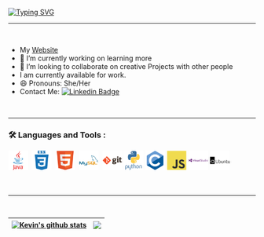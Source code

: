 [![Typing SVG](https://readme-typing-svg.demolab.com?font=Anton&size=30&pause=1000&color=E9E9E9&width=500&height=60&lines=Hi+everyone+%F0%9F%91%8B)](https://git.io/typing-svg) 
<hr>
</br>

-  My <a href="https://hind214875.github.io/hindSamiri.github.io/" rel="nofollow">Website</a></br>
- 🔭 I’m currently working on learning more
- 👯 I’m looking to collaborate on creative Projects with other people
- I am currently available for work.
- 😄 Pronouns: She/Her
- Contact Me: [![Linkedin Badge](https://img.shields.io/badge/-LinkedIn-blue?style=flat&logo=Linkedin&logoColor=white)](https://www.linkedin.com/in/hind-samiri-983583111)
</br>
<hr>

### :hammer_and_wrench: Languages and Tools :
<div>
  <img src="https://github.com/devicons/devicon/blob/master/icons/java/java-original-wordmark.svg" title="Java" alt="Java" width="40" height="40"/>&nbsp;
  <img src="https://github.com/devicons/devicon/blob/master/icons/css3/css3-plain-wordmark.svg"  title="CSS3" alt="CSS" width="40" height="40"/>&nbsp;
  <img src="https://github.com/devicons/devicon/blob/master/icons/html5/html5-original.svg" title="HTML5" alt="HTML" width="40" height="40"/>&nbsp;
  <img src="https://github.com/devicons/devicon/blob/master/icons/mysql/mysql-original-wordmark.svg" title="MySQL"  alt="MySQL" width="40" height="40"/>&nbsp;
  <img src="https://github.com/devicons/devicon/blob/master/icons/git/git-original-wordmark.svg" title="Git" **alt="Git" width="40" height="40"/>
  <img src="https://github.com/devicons/devicon/blob/master/icons/python/python-original-wordmark.svg" title="python" **alt="python" width="40" height="40"/>
  <img src="https://github.com/devicons/devicon/blob/master/icons/c/c-original.svg" title="C" **alt="C" width="40" height="40"/>
  <img src="https://github.com/devicons/devicon/blob/master/icons/javascript/javascript-original.svg" title="javaScript" **alt="javaScript" width="40" height="40"/>
  <img src="https://github.com/devicons/devicon/blob/master/icons/visualstudio/visualstudio-plain-wordmark.svg" title="visualstudio" **alt="visualstudio" width="40" height="40"/>
<img src="https://github.com/devicons/devicon/blob/master/icons/ubuntu/ubuntu-plain-wordmark.svg" title="ubuntu" **alt="ubuntu" width="40" height="40"/>
</div>

</br>
</br>
<hr>
</br>

 | <a href="https://github.com/hind214875/github-readme-stats"><img align="center" src="https://github-readme-stats.vercel.app/api?username=hind214875&theme=github_dark&hide=contribs,issues&show_icons=true&hide_border=true" alt="Kevin's github stats" /></a> | <a href="https://github.com/hind214875/github-readme-stats"><img align="center" src="https://github-readme-stats.vercel.app/api/top-langs/?username=hind214875&theme=github_dark&layout=compact&hide_border=true" /></a> |
| ------------- | ------------- |




